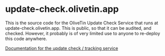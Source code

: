 # update-check.olivetin.app

This is the source code for the OliveTin Update Check Service that runs at update-check.olivetin.app. This is public, so that it can be audited, and checked. However, it probably is of very limited use to anyone to re-deploy this code anywhere.

[Documentation for the update check / tracking service](https://docs.olivetin.app/update-tracking.html)
